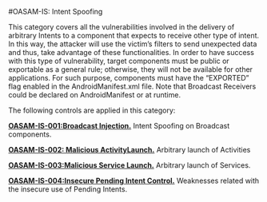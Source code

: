 
#OASAM-IS: Intent Spoofing

This category covers all the vulnerabilities involved in the delivery of arbitrary Intents to a component that expects to receive other type of intent. In this way, the attacker will use the victim’s filters to send unexpected data and thus, take advantage of these functionalities. In order to have success with this type of vulnerability, target components must be public or exportable as a general rule; otherwise, they will not be available for other applications. For such purpose, components must have the “EXPORTED” flag enabled in the AndroidManifest.xml file. Note that Broadcast Receivers could be declared on AndroidManifest or at runtime.

The following controls are applied in this category:


**[OASAM-IS-001:Broadcast Injection.](https://github.com/b66l/OASAM/blob/master/oasam-is-intent-spoofing/oasam-is-001-broadcast-injection.md)** Intent Spoofing on Broadcast components.

**[OASAM-IS-002: Malicious ActivityLaunch.](https://github.com/b66l/OASAM/blob/master/oasam-is-intent-spoofing/oasam-is-002-malicious-activity-launch.md)** Arbitrary launch of Activities

**[OASAM-IS-003:Malicious Service Launch.](https://github.com/b66l/OASAM/blob/master/oasam-is-intent-spoofing/oasam-is-003-malicious-service-launch.md)** Arbitrary launch of Services.

**[OASAM-IS-004:Insecure Pending Intent Control.](https://github.com/b66l/OASAM/blob/master/oasam-is-intent-spoofing/oasam-is-004-insecure-pending-intent-control.md)** Weaknesses related with the insecure use of Pending Intents.
